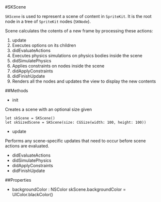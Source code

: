 #SKScene

`SKScene` is used to represent a scene of content in `SpriteKit`. It is the root node in a tree of `SpriteKit` nodes (`SKNode`).

Scene calculates the cotents of a new frame by processing these actions:

1. update
2. Executes options on its children
3. didEvaluateActions
4. Executes physics simulations on physics bodies inside the scene
5. didSimulatePhysics
6. Applies constraints on nodes inside the scene
7. didApplyConstraints
8. didFinishUpdate
9. Renders all the nodes and updates the view to display the new contents

##Methods

- init 

Creates a scene with an optional size given

    let skScene = SKScene()
    let skSizedScene = SKScene(size: CGSize(width: 100, height: 100))

- update

Performs any scene-specific updates that need to occur before scene actions are evaluated.

- didEvaluateActions
- didSimulatePhysics
- didApplyConstraints
- didFinishUpdate

##Properties

- backgroundColor : NSColor
    skScene.backgroundColor = UIColor.blackColor()